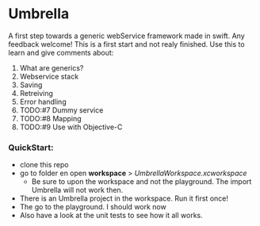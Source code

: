# Umbrella
A first step towards a generic webService framework made in swift. Any feedback welcome!
This is a first start and not realy finished. Use this to learn and give comments about: 
1. What are generics?
2. Webservice stack
3. Saving
4. Retreiving
5. Error handling
6. TODO:#7 Dummy service
7. TODO:#8 Mapping
8. TODO:#9 Use with Objective-C

### QuickStart:
* clone this repo
* go to folder en open **workspace** > *UmbrellaWorkspace.xcworkspace*
  * Be sure to upon the workspace and not the playground. The import Umbrella will not work then.
* There is an Umbrella project in the workspace. Run it first once!
* The go to the playground. I should work now
* Also have a look at the unit tests to see how it all works.
